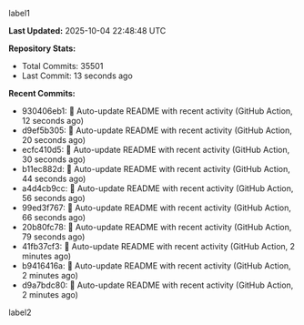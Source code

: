 
label1 
<!-- ACTIVITY_START -->
**Last Updated:** 2025-10-04 22:48:48 UTC

**Repository Stats:**
- Total Commits: 35501
- Last Commit: 13 seconds ago

**Recent Commits:**
- 930406eb1: 🤖 Auto-update README with recent activity (GitHub Action, 12 seconds ago)
- d9ef5b305: 🤖 Auto-update README with recent activity (GitHub Action, 20 seconds ago)
- ecfc410d5: 🤖 Auto-update README with recent activity (GitHub Action, 30 seconds ago)
- b11ec882d: 🤖 Auto-update README with recent activity (GitHub Action, 44 seconds ago)
- a4d4cb9cc: 🤖 Auto-update README with recent activity (GitHub Action, 56 seconds ago)
- 99ed3f767: 🤖 Auto-update README with recent activity (GitHub Action, 66 seconds ago)
- 20b80fc78: 🤖 Auto-update README with recent activity (GitHub Action, 79 seconds ago)
- 41fb37cf3: 🤖 Auto-update README with recent activity (GitHub Action, 2 minutes ago)
- b9416416a: 🤖 Auto-update README with recent activity (GitHub Action, 2 minutes ago)
- d9a7bdc80: 🤖 Auto-update README with recent activity (GitHub Action, 2 minutes ago)
<!-- ACTIVITY_END -->

label2
